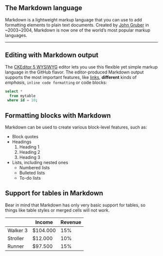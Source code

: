 ## The Markdown language

Markdown is a lightweight markup language that you can use to add formatting elements to plain text documents. Created by [John Gruber](https://daringfireball.net/projects/markdown/) in ~2003~2004, Markdown is now one of the world’s most popular markup languages.

---

## Editing with Markdown output

The [CKEditor 5 WYSIWYG](https://ckeditor.com/) editor lets you use this flexible yet simple markup language in the GitHub flavor. The editor-produced Markdown output supports the most important features, like [links](https://ckeditor.com/), **different** kinds of _emphasis_, `inline code formatting` or code blocks:

```sql
select *
  from mytable
 where id = 10;
```

## Formatting blocks with Markdown

Markdown can be used to create various block-level features, such as:

*   Block quotes
*   Headings
    1.  Heading 1
    2.  Heading 2
    3.  Heading 3
*   Lists, including nested ones
    *   Numbered lists
    *   Bulleted lists
    *   To-do lists

## Support for tables in Markdown

Bear in mind that Markdown has only very basic support for tables, so things like table styles or merged cells will not work.

|   | Income | Revenue |
| --- | --- | --- |
| Walker 3 | $104.000 | 15% |
| Stroller | $12.000 | 10% |
| Runner | $97.500 | 15% |
